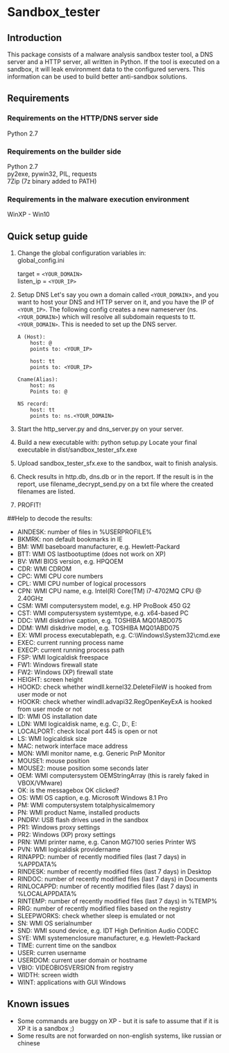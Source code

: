 # Sandbox_tester


## Introduction
This package consists of a malware analysis sandbox tester tool, a DNS server and a HTTP server,
all written in Python. If the tool is executed on a sandbox, it will leak environment data to the 
configured servers. This information can be used to build better anti-sandbox solutions.

## Requirements
### Requirements on the HTTP/DNS server side
Python 2.7

### Requirements on the builder side
Python 2.7<br/>
py2exe, pywin32, PIL, requests<br/>
7Zip (7z binary added to PATH)

### Requirements in the malware execution environment
WinXP - Win10

## Quick setup guide
1. Change the global configuration variables in:<br/>
	global_config.ini<br/>

	target = `<YOUR_DOMAIN>`<br/>
	listen_ip = `<YOUR_IP>`

2. Setup DNS
	Let's say you own a domain called `<YOUR_DOMAIN`>, and you want to host your DNS and HTTP server on it,
	and you have the IP of `<YOUR_IP>`. The following config creates a new nameserver (ns.`<YOUR_DOMAIN>`) 
	which will resolve all subdomain requests to tt.`<YOUR_DOMAIN>`. This is needed to set up the DNS server.

	```
	A (Host):
		host: @
		points to: <YOUR_IP>

		host: tt
		points to: <YOUR_IP>

	Cname(Alias):
		host: ns
		Points to: @

	NS record:
		host: tt
		points to: ns.<YOUR_DOMAIN>
	```

3. Start the http_server.py and dns_server.py on your server.

4. Build a new executable with:
	python setup.py
	Locate your final executable in dist/sandbox_tester_sfx.exe

6. Upload sandbox_tester_sfx.exe to the sandbox, wait to finish analysis.

7. Check results in http.db, dns.db or in the report. If the result is in the report, 
use filename_decrypt_send.py on a txt file where the created filenames are listed. 

8. PROFIT!

##Help to decode the results:
  * AINDESK: number of files in %USERPROFILE% 
  * BKMRK: non default bookmarks in IE
  * BM: WMI baseboard manufacturer, e.g. Hewlett-Packard
  * BTT: WMI OS lastbootuptime (does not work on XP)
  * BV: WMI BIOS version, e.g. HPQOEM
  * CDR: WMI CDROM
  * CPC: WMI CPU core numbers
  * CPL: WMI CPU number of logical processors
  * CPN: WMI CPU name, e.g. Intel(R) Core(TM) i7-4702MQ CPU @ 2.40GHz
  * CSM: WMI computersystem model, e.g. HP ProBook 450 G2
  * CST: WMI computersystem systemtype, e.g. x64-based PC
  * DDC: WMI diskdrive caption, e.g. TOSHIBA MQ01ABD075
  * DDM: WMI diskdrive model, e.g. TOSHIBA MQ01ABD075
  * EX: WMI process executablepath, e.g. C:\Windows\System32\cmd.exe
  * EXEC: current running process name
  * EXECP: current running process path
  * FSP: WMI logicaldisk freespace
  * FW1: Windows firewall state
  * FW2: Windows (XP) firewall state 
  * HEIGHT: screen height
  * HOOKD: check whether windll.kernel32.DeleteFileW is hooked from user mode or not
  * HOOKR: check whether windll.advapi32.RegOpenKeyExA is hooked from user mode or not
  * ID: WMI OS installation date
  * LDN: WMI logicaldisk name, e.g. C:, D:, E:
  * LOCALPORT: check local port 445 is open or not
  * LS: WMI logicaldisk size
  * MAC: network interface mace address
  * MON: WMI monitor name, e.g. Generic PnP Monitor
  * MOUSE1: mouse position
  * MOUSE2: mouse position some seconds later
  * OEM: WMI computersystem OEMStringArray (this is rarely faked in VBOX/VMware)
  * OK: is the messagebox OK clicked? 
  * OS: WMI OS caption, e.g. Microsoft Windows 8.1 Pro
  * PM: WMI computersystem totalphysicalmemory
  * PN: WMI product Name, installed products
  * PNDRV: USB flash drives used in the sandbox
  * PR1: Windows proxy settings
  * PR2: Windows (XP) proxy settings
  * PRN: WMI printer name, e.g. Canon MG7100 series Printer WS
  * PVN: WMI logicaldisk providername
  * RINAPPD: number of recently modified files (last 7 days) in %APPDATA%
  * RINDESK: number of recently modified files (last 7 days) in Desktop
  * RINDOC: number of recently modified files (last 7 days) in Documents
  * RINLOCAPPD: number of recently modified files (last 7 days) in %LOCALAPPDATA%
  * RINTEMP: number of recently modified files (last 7 days) in %TEMP%
  * RRG: number of recently modified files based on the registry
  * SLEEPWORKS: check whether sleep is emulated or not
  * SN: WMI OS serialnumber
  * SND: WMI sound device, e.g. IDT High Definition Audio CODEC
  * SYE: WMI systemenclosure manufacturer, e.g. Hewlett-Packard
  * TIME: current time on the sandbox
  * USER: curren username
  * USERDOM: current user domain or hostname
  * VBIO: VIDEOBIOSVERSION from registry
  * WIDTH: screen width
  * WINT: applications with GUI Windows
  

## Known issues
  * Some commands are buggy on XP - but it is safe to assume that if it is XP it is a sandbox ;) 
  * Some results are not forwarded on non-english systems, like russian or chinese
